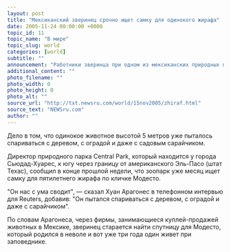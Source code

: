 ```yaml
---
layout: post
title: "Мексиканский зверинец срочно ищет самку для одинокого жирафа"
date: 2005-11-24 00:00:00 +0000
topic_id: 11
topic_name: "В мире"
topic_slug: world
categories: [world]
subtitle: ""
announcement: "Работники зверинца при одном из мексиканских природных парков срочно ищут подругу для сексуально одержимого жирафа."
additional_content: ""
photo_filename: ""
photo_width: 0
photo_height: 0
photo_alt: ""
source_url: "http://txt.newsru.com/world/15nov2005/zhiraf.html"
source_text: "NEWSru.com"
author: ""
---
```

Дело в том, что одинокое животное высотой 5 метров уже пыталось спариваться с деревом, с оградой и даже с садовым сарайчиком.

Директор природного парка Central Park, который находится у города Сьюдад-Хуарес, к югу через границу от американского Эль-Пасо (штат Техас), сообщил в конце прошлой недели, что зоопарк уже месяц ищет самку для пятилетнего жирафа по кличке Модесто.

"Он нас с ума сводит", &mdash; сказал Хуан Арагонес в телефонном интервью для Reuters, добавив: "Он пытался спариваться с деревом, с оградой и даже с сарайчиком".

По словам Арагонеса, через фирмы, занимающиеся куплей-продажей животных в Мексике, зверинец старается найти спутницу для Модесто, который родился в неволе и вот уже три года один живет при заповеднике.
